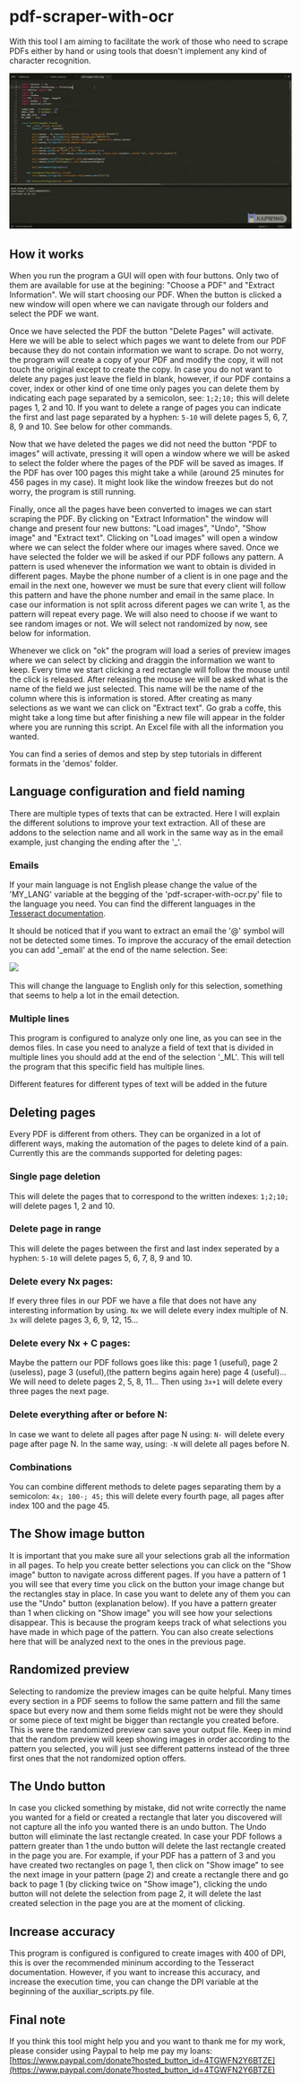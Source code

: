 # pdf-scraper-with-ocr
With this tool I am aiming to facilitate the work of those who need to scrape PDFs either by hand or using tools that doesn't implement any kind of character recognition.

[![Screencast](https://github.com/JacoboGuijar/pdf-scraper-with-ocr/blob/main/demos/Usage%20demo.gif)](https://github.com/JacoboGuijar/pdf-scraper-with-ocr/blob/main/demos/Usage%20demo.gif)


## How it works
When you run the program a GUI will open with four buttons. Only two of them are available for use at the begining: "Choose a PDF" and "Extract Information". We will start choosing our PDF. When the button is clicked a new window will open where we can navigate through our folders and select the PDF we want.

Once we have selected the PDF the button "Delete Pages" will activate. Here we will be able to select which pages we want to delete from our PDF because they do not contain information we want to scrape. Do not worry, the program will create a copy of your PDF and modify the copy, it will not touch the original except to create the copy. In case you do not want to delete any pages just leave the field in blank, however, if our PDF contains a cover, index or other kind of one time only pages you can delete them by indicating each page separated by a semicolon, see: `1;2;10;` this will delete pages 1, 2 and 10. If you want to delete a range of pages you can indicate the first and last page separated by a hyphen: `5-10` will delete pages 5, 6, 7, 8, 9 and 10. See below for other commands.

Now that we have deleted the pages we did not need the button "PDF to images" will activate, pressing it will open a window where we will be asked to select the folder where the pages of the PDF will be saved as images. If the PDF has over 100 pages this might take a while (around 25 minutes for 456 pages in my case). It might look like the window freezes but do not worry, the program is still running.

Finally, once all the pages have been converted to images we can start scraping the PDF. By clicking on "Extract Information" the window will change and present four new buttons: "Load images", "Undo", "Show image" and "Extract text". Clicking on "Load images" will open a window where we can select the folder where our images where saved. Once we have selected the folder we will be asked if our PDF follows any pattern. A pattern is used whenever the information we want to obtain is divided in different pages. Maybe the phone number of a client is in one page and the email in the next one, however we must be sure that every client will follow this pattern and have the phone number and email in the same place. In case our information is not split across diferent pages we can write 1, as the pattern will repeat every page. We will also need to choose if we want to see random images or not. We will select not randomized by now, see below for information. 

Whenever we click on "ok" the program will load a series of preview images where we can select by clicking and draggin the information we want to keep. Every time we start clicking a red rectangle will follow the mouse until the click is released. After releasing the mouse we will be asked what is the name of the field we just selected. This name will be the name of the column where this is information is stored. After creating as many selections as we want we can click on "Extract text". Go grab a coffe, this might take a long time but after finishing a new file will appear in the folder where you are running this script. An Excel file with all the information you wanted.

You can find a series of demos and step by step tutorials in different formats in the 'demos' folder.

## Language configuration and field naming
There are multiple types of texts that can be extracted. Here I will explain the different solutions to improve your text extraction. All of these are addons to the selection name and all work in the same way as in the email example, just changing the ending after the '\_'.
### Emails
If your main language is not English please change the value of the 'MY_LANG' variable at the begging of the 'pdf-scraper-with-ocr.py' file to the language you need. You can find the different languages in the [Tesseract documentation](https://tesseract-ocr.github.io/tessdoc/Data-Files.html). 

It should be noticed that if you want to extract an email the '@' symbol will not be detected some times. To improve the accuracy of the email detection you can add '\_email' at the end of the name selection. See:

![](https://i.imgur.com/gughskB.png)

This will change the language to English only for this selection, something that seems to help a lot in the email detection.
### Multiple lines
This program is configured to analyze only one line, as you can see in the demos files. In case you need to analyze a field of text that is divided in multiple lines you should add at the end of the selection '\_ML'. This will tell the program that this specific field has multiple lines. 

Different features for different types of text will be added in the future

## Deleting pages
Every PDF is different from others. They can be organized in a lot of different ways, making the automation of the pages to delete kind of a pain. Currently this are the commands supported for deleting pages:
### Single page deletion
This will delete the pages that to correspond to the written indexes: `1;2;10;` will delete pages 1, 2 and 10.
### Delete page in range
This will delete the pages between the first and last index seperated by a hyphen: `5-10` will delete pages 5, 6, 7, 8, 9 and 10.
### Delete every Nx pages:
If every three files in our PDF we have a file that does not have any interesting information by using. `Nx` we will delete every index multiple of N. `3x` will delete pages 3, 6, 9, 12, 15...
### Delete every Nx + C pages:
Maybe the pattern our PDF follows goes like this: page 1 (useful), page 2 (useless), page 3 (useful),(the pattern begins again here) page 4 (useful)... We will need to delete pages 2, 5, 8, 11... Then using `3x+1` will delete every three pages the next page.
### Delete everything after or before N:
In case we want to delete all pages after page N using: `N-` will delete every page after page N. In the same way, using: `-N` will delete all pages before N. 
### Combinations
You can combine different methods to delete pages separating them by a semicolon: `4x; 100-; 45;` this will delete every fourth page, all pages after index 100 and the page 45.

## The Show image button
It is important that you make sure all your selections grab all the information in all pages. To help you create better selections you can click on the "Show image" button to navigate across different pages. If you have a pattern of 1 you will see that every time you click on the button your image change but the rectangles stay in place. In case you want to delete any of them you can use the "Undo" button (explanation below). If you have a pattern greater than 1 when clicking on "Show image" you will see how your selections disappear. This is because the program keeps track of what selections you have made in which page of the pattern. You can also create selections here that will be analyzed next to the ones in the previous page.

## Randomized preview
Selecting to randomize the preview images can be quite helpful. Many times every section in a PDF seems to follow the same pattern and fill the same space but every now and them some fields might not be were they should or some piece of text might be bigger than rectangle you created before. This is were the randomized preview can save your output file. Keep in mind that the random preview will keep showing images in order according to the pattern you selected, you will just see different patterns instead of the three first ones that the not randomized option offers.

## The Undo button
In case you clicked something by mistake, did not write correctly the name you wanted for a field or created a rectangle that later you discovered will not capture all the info you wanted there is an undo button. The Undo button will eliminate the last rectangle created. In case your PDF follows a pattern greater than 1 the undo button will delete the last rectangle created in the page you are. For example, if your PDF has a pattern of 3 and you have created two rectangles on page 1, then click on "Show image" to see the next image in your pattern (page 2) and create a rectangle there and go back to page 1 (by clicking twice on "Show image"), clicking the undo button will not delete the selection from page 2, it will delete the last created selection in the page you are at the moment of clicking.

## Increase accuracy
This program is configured is configured to create images with 400 of DPI, this is over the recommended mininum according to the Tesseract documentation. However, if you want to increase this accuracy, and increase the execution time, you can change the DPI variable at the beginning of the auxiliar_scripts.py file.

## Final note
If you think this tool might help you and you want to thank me for my work, please consider using Paypal to help me pay my loans: [https://www.paypal.com/donate?hosted_button_id=4TGWFN2Y6BTZE](https://www.paypal.com/donate?hosted_button_id=4TGWFN2Y6BTZE)
